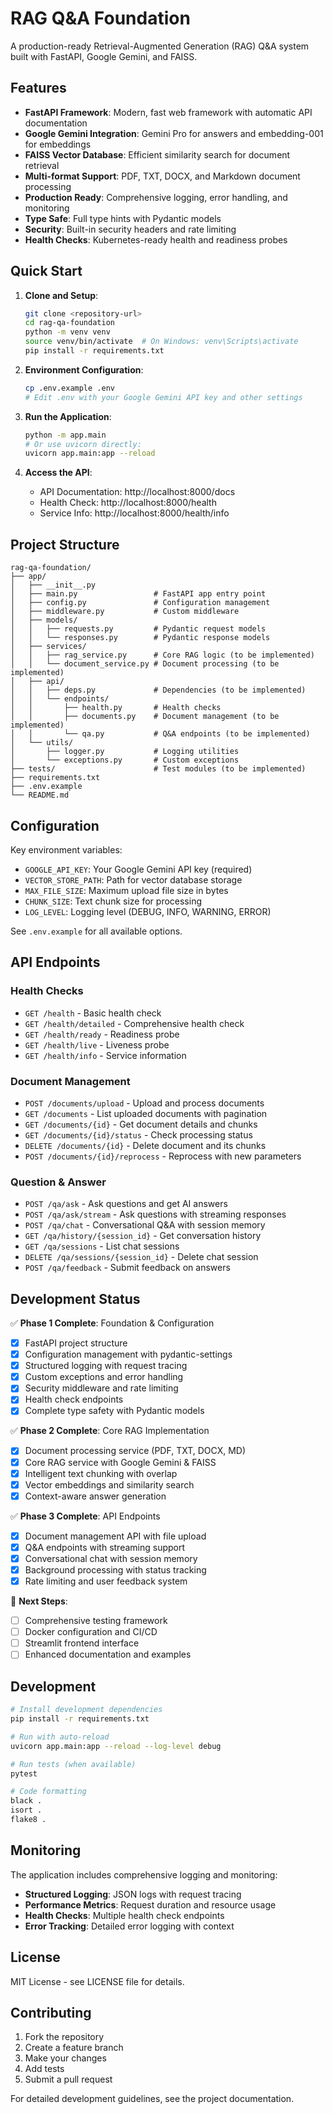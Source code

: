 # RAG Q&A Foundation

A production-ready Retrieval-Augmented Generation (RAG) Q&A system built with FastAPI, Google Gemini, and FAISS.

## Features

- **FastAPI Framework**: Modern, fast web framework with automatic API documentation
- **Google Gemini Integration**: Gemini Pro for answers and embedding-001 for embeddings
- **FAISS Vector Database**: Efficient similarity search for document retrieval
- **Multi-format Support**: PDF, TXT, DOCX, and Markdown document processing
- **Production Ready**: Comprehensive logging, error handling, and monitoring
- **Type Safe**: Full type hints with Pydantic models
- **Security**: Built-in security headers and rate limiting
- **Health Checks**: Kubernetes-ready health and readiness probes

## Quick Start

1. **Clone and Setup**:
   ```bash
   git clone <repository-url>
   cd rag-qa-foundation
   python -m venv venv
   source venv/bin/activate  # On Windows: venv\Scripts\activate
   pip install -r requirements.txt
   ```

2. **Environment Configuration**:
   ```bash
   cp .env.example .env
   # Edit .env with your Google Gemini API key and other settings
   ```

3. **Run the Application**:
   ```bash
   python -m app.main
   # Or use uvicorn directly:
   uvicorn app.main:app --reload
   ```

4. **Access the API**:
   - API Documentation: http://localhost:8000/docs
   - Health Check: http://localhost:8000/health
   - Service Info: http://localhost:8000/health/info

## Project Structure

```
rag-qa-foundation/
├── app/
│   ├── __init__.py
│   ├── main.py                 # FastAPI app entry point
│   ├── config.py               # Configuration management
│   ├── middleware.py           # Custom middleware
│   ├── models/
│   │   ├── requests.py         # Pydantic request models
│   │   └── responses.py        # Pydantic response models
│   ├── services/
│   │   ├── rag_service.py      # Core RAG logic (to be implemented)
│   │   └── document_service.py # Document processing (to be implemented)
│   ├── api/
│   │   ├── deps.py             # Dependencies (to be implemented)
│   │   └── endpoints/
│   │       ├── health.py       # Health checks
│   │       ├── documents.py    # Document management (to be implemented)
│   │       └── qa.py           # Q&A endpoints (to be implemented)
│   └── utils/
│       ├── logger.py           # Logging utilities
│       └── exceptions.py       # Custom exceptions
├── tests/                      # Test modules (to be implemented)
├── requirements.txt
├── .env.example
└── README.md
```

## Configuration

Key environment variables:

- `GOOGLE_API_KEY`: Your Google Gemini API key (required)
- `VECTOR_STORE_PATH`: Path for vector database storage
- `MAX_FILE_SIZE`: Maximum upload file size in bytes
- `CHUNK_SIZE`: Text chunk size for processing
- `LOG_LEVEL`: Logging level (DEBUG, INFO, WARNING, ERROR)

See `.env.example` for all available options.

## API Endpoints

### Health Checks
- `GET /health` - Basic health check
- `GET /health/detailed` - Comprehensive health check
- `GET /health/ready` - Readiness probe
- `GET /health/live` - Liveness probe
- `GET /health/info` - Service information

### Document Management
- `POST /documents/upload` - Upload and process documents
- `GET /documents` - List uploaded documents with pagination
- `GET /documents/{id}` - Get document details and chunks
- `GET /documents/{id}/status` - Check processing status
- `DELETE /documents/{id}` - Delete document and its chunks
- `POST /documents/{id}/reprocess` - Reprocess with new parameters

### Question & Answer
- `POST /qa/ask` - Ask questions and get AI answers
- `POST /qa/ask/stream` - Ask questions with streaming responses
- `POST /qa/chat` - Conversational Q&A with session memory
- `GET /qa/history/{session_id}` - Get conversation history
- `GET /qa/sessions` - List chat sessions
- `DELETE /qa/sessions/{session_id}` - Delete chat session
- `POST /qa/feedback` - Submit feedback on answers

## Development Status

✅ **Phase 1 Complete**: Foundation & Configuration
- [x] FastAPI project structure
- [x] Configuration management with pydantic-settings
- [x] Structured logging with request tracing
- [x] Custom exceptions and error handling
- [x] Security middleware and rate limiting
- [x] Health check endpoints
- [x] Complete type safety with Pydantic models

✅ **Phase 2 Complete**: Core RAG Implementation  
- [x] Document processing service (PDF, TXT, DOCX, MD)
- [x] Core RAG service with Google Gemini & FAISS
- [x] Intelligent text chunking with overlap
- [x] Vector embeddings and similarity search
- [x] Context-aware answer generation

✅ **Phase 3 Complete**: API Endpoints
- [x] Document management API with file upload
- [x] Q&A endpoints with streaming support
- [x] Conversational chat with session memory
- [x] Background processing with status tracking
- [x] Rate limiting and user feedback system

🔄 **Next Steps**:
- [ ] Comprehensive testing framework
- [ ] Docker configuration and CI/CD
- [ ] Streamlit frontend interface
- [ ] Enhanced documentation and examples

## Development

```bash
# Install development dependencies
pip install -r requirements.txt

# Run with auto-reload
uvicorn app.main:app --reload --log-level debug

# Run tests (when available)
pytest

# Code formatting
black .
isort .
flake8 .
```

## Monitoring

The application includes comprehensive logging and monitoring:

- **Structured Logging**: JSON logs with request tracing
- **Performance Metrics**: Request duration and resource usage
- **Health Checks**: Multiple health check endpoints
- **Error Tracking**: Detailed error logging with context

## License

MIT License - see LICENSE file for details.

## Contributing

1. Fork the repository
2. Create a feature branch
3. Make your changes
4. Add tests
5. Submit a pull request

For detailed development guidelines, see the project documentation.